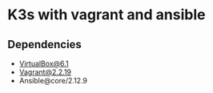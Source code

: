 # K3s with vagrant and ansible

## Dependencies
- VirtualBox@6.1
- Vagrant@2.2.19
- Ansible@core/2.12.9